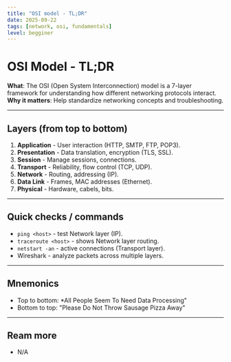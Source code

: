 ```yaml
---
title: "OSI model - TL;DR"
date: 2025-09-22
tags: [network, osi, fundamentals]
level: begginer
---
```


# OSI Model - TL;DR

**What**: The OSI (Open System Interconnection) model is a 7-layer framework for understanding how different networking protocols interact.
**Why it matters**: Help standardize networking concepts and troubleshooting.


---
## Layers (from top to bottom)

1. **Application** - User interaction (HTTP, SMTP, FTP, POP3).
2. **Presentation** - Data translation, encryption (TLS, SSL).
3. **Session** - Manage sessions, connections.
4. **Transport** - Reliability, flow control (TCP, UDP).
5. **Network** - Routing, addressing (IP).
6. **Data Link** - Frames, MAC addresses (Ethernet).
7. **Physical** - Hardware, cabels, bits.

---

## Quick checks / commands
- `ping <host>` - test Network layer (IP).
- `traceroute <host>` - shows Network layer routing.
- `netstart -an` - active connections (Transport layer).
- Wireshark - analyze packets across multiple layers.

---

## Mnemonics
- Top to bottom: *All People Seem To Need Data Processing"
- Bottom to top: "Please Do Not Throw Sausage Pizza Away"

---

## Ream more
- N/A

